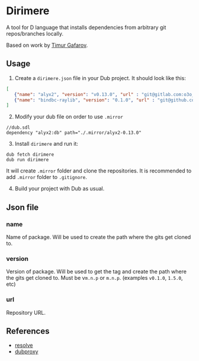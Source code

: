 # Dirimere
A tool for D language that installs dependencies from arbitrary git repos/branches locally.

Based on work by [Timur Gafarov](https://github.com/gecko0307/resolve).


## Usage
1. Create a `dirimere.json` file in your Dub project. It should look like this:

```json
[
   {"name": "alyx2", "version": "v0.13.0", "url" : "git@gitlab.com:o3o_d/alyx2.git"},
   {"name": "bindbc-raylib", "version": "0.1.0", "url" : "git@github.com:o3o/bindbc-raylib.git"}
]
```

2. Modify your dub file on order to use `.mirror`
```
//dub.sdl
dependency "alyx2:db" path="./.mirror/alyx2-0.13.0"
```

3. Install `dirimere` and run it:
```
dub fetch dirimere
dub run dirimere
```
It will create `.mirror` folder and clone the repositories. It is recommended to add `.mirror` folder to `.gitignore`.

4. Build your project with Dub as usual.

## Json file
### name
Name of package. Will be used to create the path where the gits get cloned to.

### version
Version of package. Will be used to get the tag and create the path where the gits get cloned to.
Must be v`m.n.p` or `m.n.p`. (examples `v0.1.0`, `1.5.0`, etc)

### url
Repository URL.



## References
- [resolve](https://github.com/gecko0307/resolve)
- [dubproxy](https://github.com/symmetryinvestments/dubproxy)
